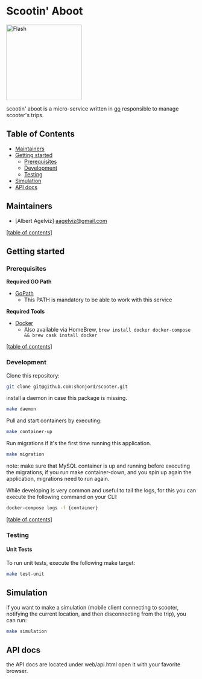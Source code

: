 Scootin' Aboot
===============

<img width="200" align="center" alt="Flash" src="https://www.pngkey.com/png/full/90-906654_kick-scooter-png-transparent-image-scooter-transparent-background.png" />

scootin' aboot is a micro-service written in [go](https://golang.org/) responsible to manage scooter's trips.

## Table of Contents

* [Maintainers](#maintainers)
* [Getting started](#getting-started)
    * [Prerequisites](#prerequisites)
    * [Development](#development)
    * [Testing](#testing)
* [Simulation](#simulation)
* [API docs](#api-docs)

## Maintainers

* [Albert Agelviz] aagelviz@gmail.com

[[table of contents]](#table-of-contents)

## Getting started

### Prerequisites

**Required GO Path**
- [GoPath](https://github.com/golang/go/wiki/SettingGOPATH)
    * This PATH is mandatory to be able to work with this service

**Required Tools**
- [Docker](https://docs.docker.com/docker-for-mac/install/)
    * Also available via HomeBrew, `brew install docker docker-compose && brew cask install docker`

[[table of contents]](#table-of-contents)

### Development

Clone this repository:
```bash
git clone git@github.com:shonjord/scooter.git
```

install a daemon in case this package is missing.
````bash
make daemon
````

Pull and start containers by executing:
```bash
make container-up
```

Run migrations if it's the first time running this application.
```bash
make migration
```
note: make sure that MySQL container is up and running before executing the migrations, if you run make container-down, and you spin up again the application, migrations need to run again.

While developing is very common and useful to tail the logs, for this you can execute the following command on your CLI:
```bash
docker-compose logs -f {container}
```

[[table of contents]](#table-of-contents)

### Testing

#### Unit Tests

To run unit tests, execute the following make target:
```bash
make test-unit
```

## Simulation
if you want to make a simulation (mobile client connecting to scooter, notifying the current location, and then disconnecting from the trip), you can run:
```bash
make simulation
```

## API docs
the API docs are located under web/api.html open it with your favorite browser.
